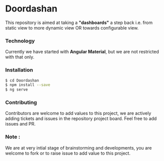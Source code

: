 # Doordashan
This repository is aimed at taking a **"dashboards"** a step back i.e. from static view to more dynamic view OR towards configurable view.


### Technology
Currently we have started with **Angular Material**, but we are not restricted with that only.

### Installation 
```sh
$ cd Doordashan
$ npm install --save
$ ng serve
```


### Contributing
Contributors are welcome to add values to this project, we are actively adding tickets and issues in the repository project board. Feel free to add issues and PR.

### Note : 
We are at very intial stage of brainstorming and developments, you are welcome to fork or to raise issue to add value to this project.
